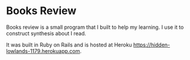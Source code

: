 # Books Review

Books review is a small program that I built to help my learning. I use it to construct synthesis about I read.

It was built in Ruby on Rails and is hosted at Heroku https://hidden-lowlands-1179.herokuapp.com.

